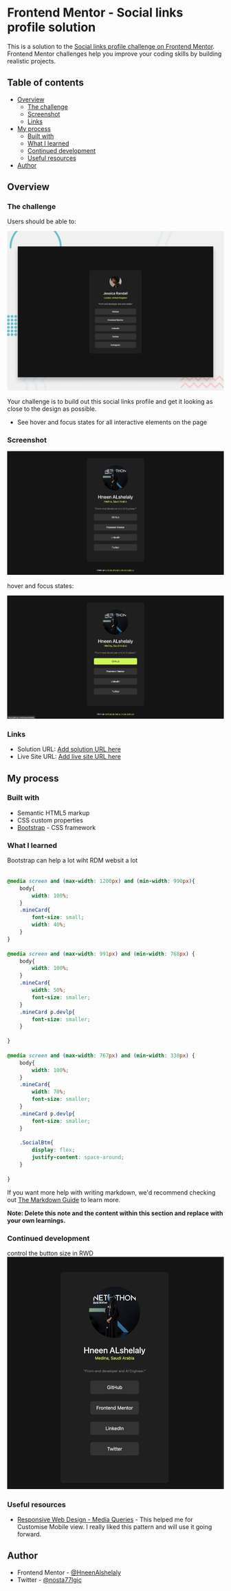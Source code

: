 # Frontend Mentor - Social links profile solution

This is a solution to the [Social links profile challenge on Frontend Mentor](https://www.frontendmentor.io/challenges/social-links-profile-UG32l9m6dQ). Frontend Mentor challenges help you improve your coding skills by building realistic projects. 

## Table of contents

- [Overview](#overview)
  - [The challenge](#the-challenge)
  - [Screenshot](#screenshot)
  - [Links](#links)
- [My process](#my-process)
  - [Built with](#built-with)
  - [What I learned](#what-i-learned)
  - [Continued development](#continued-development)
  - [Useful resources](#useful-resources)
- [Author](#author)


## Overview

### The challenge

Users should be able to:

![alt text](design/desktop-preview.jpg)

Your challenge is to build out this social links profile and get it looking as close to the design as possible.

- See hover and focus states for all interactive elements on the page

### Screenshot

![alt text](image.png)

hover and focus states:

![alt text](image-1.png)


### Links

- Solution URL: [Add solution URL here](https://your-solution-url.com)
- Live Site URL: [Add live site URL here](https://your-live-site-url.com)

## My process

### Built with

- Semantic HTML5 markup
- CSS custom properties
- [Bootstrap](https://getbootstrap.com/) - CSS framework



### What I learned

Bootstrap can help a lot wiht RDM websit a lot 


```css

@media screen and (max-width: 1200px) and (min-width: 990px){
    body{
        width: 100%;
    }
    .mineCard{
        font-size: small;
        width: 40%;
    }
}

@media screen and (max-width: 991px) and (min-width: 768px) {
    body{
        width: 100%;
    }
    .mineCard{
        width: 50%;
        font-size: smaller;
    }
    .mineCard p.devlp{
        font-size: smaller;
    }
    
}

@media screen and (max-width: 767px) and (min-width: 330px) {
    body{
        width: 100%;
    }
    .mineCard{
        width: 70%;
        font-size: smaller;
    }
    .mineCard p.devlp{
        font-size: smaller;
    }

    .SocialBtm{
        display: flex;
        justify-content: space-around;
    }
    
} 

```


If you want more help with writing markdown, we'd recommend checking out [The Markdown Guide](https://www.markdownguide.org/) to learn more.

**Note: Delete this note and the content within this section and replace with your own learnings.**

### Continued development

control the button size in RWD
![alt text](image-2.png)

### Useful resources

- [Responsive Web Design - Media Queries](https://www.w3schools.com/css/css_rwd_mediaqueries.asp) - This helped me for Customise Mobile view. I really liked this pattern and will use it going forward.

## Author

- Frontend Mentor - [@HneenAlshelaly](https://www.frontendmentor.io/profile/HneenAlshelaly)
- Twitter - [@nosta77lgic](https://www.twitter.com/nosta77lgic)
